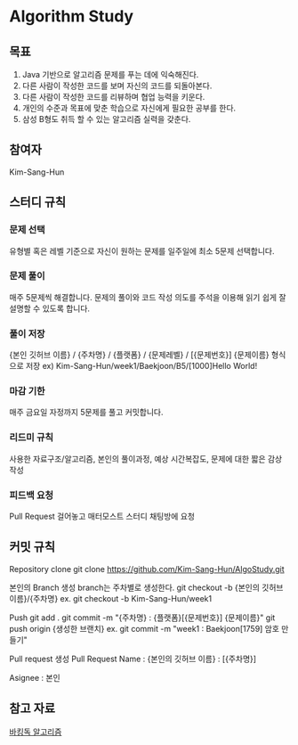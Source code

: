 # Algorithm Study

## 목표
1. Java 기반으로 알고리즘 문제를 푸는 데에 익숙해진다.
2. 다른 사람이 작성한 코드를 보며 자신의 코드를 되돌아본다.
3. 다른 사람이 작성한 코드를 리뷰하며 협업 능력을 키운다.
4. 개인의 수준과 목표에 맞춘 학습으로 자신에게 필요한 공부를 한다.
5. 삼성 B형도 취득 할 수 있는 알고리즘 실력을 갖춘다.

## 참여자
Kim-Sang-Hun

## 스터디 규칙

### 문제 선택
유형별 혹은 레벨 기준으로 자신이 원하는 문제를 일주일에 최소 5문제 선택합니다.

### 문제 풀이
매주 5문제씩 해결합니다.
문제의 풀이와 코드 작성 의도를 주석을 이용해 읽기 쉽게 잘 설명할 수 있도록 합니다.

### 풀이 저장
{본인 깃허브 이름} / {주차명} / {플랫폼} / {문제레벨} / [{문제번호}] {문제이름} 형식으로 저장
ex) Kim-Sang-Hun/week1/Baekjoon/B5/[1000]Hello World!

### 마감 기한
매주 금요일 자정까지 5문제를 풀고 커밋합니다.

### 리드미 규칙
사용한 자료구조/알고리즘, 본인의 풀이과정, 예상 시간복잡도, 문제에 대한 짧은 감상 작성

### 피드백 요청
Pull Request 걸어놓고 매터모스트 스터디 채팅방에 요청


## 커밋 규칙
Repository clone
git clone https://github.com/Kim-Sang-Hun/AlgoStudy.git

본인의 Branch 생성
branch는 주차별로 생성한다.
git checkout -b {본인의 깃허브 이름}/{주차명}
ex. git checkout -b Kim-Sang-Hun/week1

Push
git add .
git commit -m "{주차명} : {플랫폼}[{문제번호}] {문제이름}"
git push origin {생성한 브랜치}
ex. git commit -m "week1 : Baekjoon[1759] 암호 만들기"

Pull request 생성
Pull Request Name : {본인의 깃허브 이름} : [{주차명}]

Asignee : 본인

## 참고 자료
[바킹독 알고리즘](https://blog.encrypted.gg/category/%EA%B0%95%EC%A2%8C/%EC%8B%A4%EC%A0%84%20%EC%95%8C%EA%B3%A0%EB%A6%AC%EC%A6%98)
